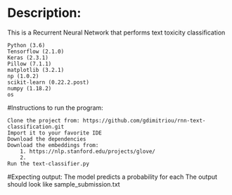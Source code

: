 # Description:
This is a Recurrent Neural Network that performs text toxicity classification

    Python (3.6)
    Tensorflow (2.1.0)
    Keras (2.3.1)
    Pillow (7.1.1)
    matplotlib (3.2.1)
    np (1.0.2)
    scikit-learn (0.22.2.post)
    numpy (1.18.2)
    os

#Instructions to run the program:

    Clone the project from: https://github.com/gdimitriou/rnn-text-classification.git
    Import it to your favorite IDE
    Download the dependencies
    Download the embeddings from: 
        1. https://nlp.stanford.edu/projects/glove/
        2. 
    Run the text-classifier.py

#Expecting output:
    The model predicts a probability for each 
    The output should look like sample_submission.txt

